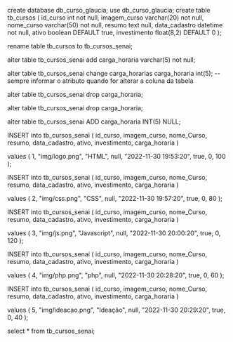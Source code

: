 create database db_curso_glaucia;
use db_curso_glaucia;
create table tb_cursos (
      id_curso int not null,
      imagem_curso varchar(20) not null,
      nome_curso varchar(50) not null,
      resumo text null,
      data_cadastro datetime not null,
      ativo boolean DEFAULT true,
      investimento float(8,2) DEFAULT 0
    );

rename table tb_cursos to tb_cursos_senai;

alter table tb_cursos_senai add carga_horaria varchar(5) not null;

alter table tb_cursos_senai change carga_horarias carga_horaria int(5); -- sempre informar o atributo quando for alterar a coluna da tabela

alter table tb_cursos_senai drop carga_horaria;

alter table tb_cursos_senai drop carga_horaria;

alter table tb_cursos_senai ADD carga_horaria INT(5) NULL;

INSERT into tb_cursos_senai (
    id_curso,
    imagem_curso,
    nome_Curso,
    resumo,
    data_cadastro,
    ativo,
    investimento,
    carga_horaria
)
    
values (
        1,
        "img/logo.png",
        "HTML",
         null,
        "2022-11-30 19:53:20",
        true,
        0,
        100
);

INSERT into tb_cursos_senai (
    id_curso,
    imagem_curso,
    nome_Curso,
    resumo,
    data_cadastro,
    ativo,
    investimento,
    carga_horaria
)
    
values (
        2,
        "img/css.png",
        "CSS",
         null,
        "2022-11-30 19:57:20",
        true,
        0,
        80
);


INSERT into tb_cursos_senai (
    id_curso,
    imagem_curso,
    nome_Curso,
    resumo,
    data_cadastro,
    ativo,
    investimento,
    carga_horaria
)
    
values (
        3,
        "img/js.png",
        "Javascript",
         null,
        "2022-11-30 20:00:20",
        true,
        0,
        120
);


INSERT into tb_cursos_senai (
    id_curso,
    imagem_curso,
    nome_Curso,
    resumo,
    data_cadastro,
    ativo,
    investimento,
    carga_horaria
)
    
values (
        4,
        "img/php.png",
        "php",
         null,
        "2022-11-30 20:28:20",
        true,
        0,
        60
);

INSERT into tb_cursos_senai (
    id_curso,
    imagem_curso,
    nome_Curso,
    resumo,
    data_cadastro,
    ativo,
    investimento,
    carga_horaria
)
    
values (
        5,
        "img/ideacao.png",
        "Ideação",
         null,
        "2022-11-30 20:29:20",
        true,
        0,
        40
);




select * from tb_cursos_senai;
